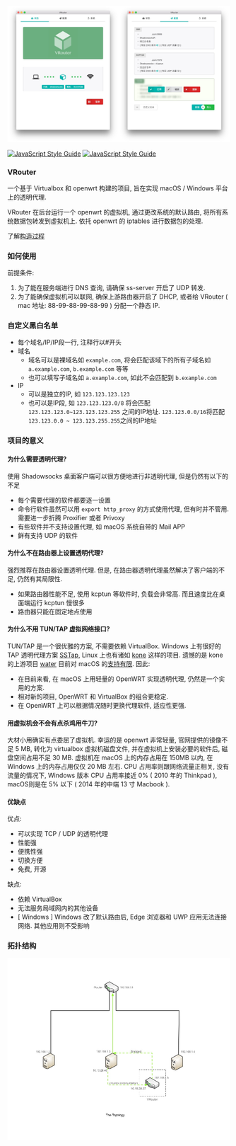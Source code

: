 ![img](./doc/features01.jpg)

[![JavaScript Style Guide](https://cdn.rawgit.com/feross/standard/master/badge.svg)](https://github.com/feross/standard)
[![JavaScript Style Guide](https://img.shields.io/badge/code_style-standard-brightgreen.svg)](https://standardjs.com)
### VRouter

一个基于 Virtualbox 和 openwrt 构建的项目, 旨在实现 macOS / Windows 平台上的透明代理.

VRouter 在后台运行一个 openwrt 的虚拟机, 通过更改系统的默认路由, 将所有系统数据包转发到虚拟机上. 依托 openwrt 的 iptables 进行数据包的处理.

了解[构造过程](https://icymind.com/virtual-openwrt/)

### 如何使用

前提条件:

1. 为了能在服务端进行 DNS 查询, 请确保 ss-server 开启了 UDP 转发.
2. 为了能确保虚拟机可以联网, 确保上游路由器开启了 DHCP, 或者给 VRouter ( mac 地址: 88-99-88-99-88-99 ) 分配一个静态 IP.

### 自定义黑白名单

- 每个域名/IP/IP段一行, 注释行以#开头
- 域名
	- 域名可以是裸域名如 `example.com`, 将会匹配该域下的所有子域名如  `a.example.com`, `b.example.com` 等等
	- 也可以填写子域名如 `a.example.com`, 如此不会匹配到 `b.example.com`
- IP
	- 可以是独立的IP, 如 `123.123.123.123`
	- 也可以是IP段, 如 `123.123.123.0/8` 将会匹配 `123.123.123.0~123.123.123.255` 之间的IP地址. `123.123.0.0/16`将匹配 `123.123.0.0 ~ 123.123.255.255`之间的IP地址

### 项目的意义

#### 为什么需要透明代理?

使用 Shadowsocks 桌面客户端可以很方便地进行非透明代理, 但是仍然有以下的不足

- 每个需要代理的软件都要逐一设置
- 命令行软件虽然可以用 `export http_proxy` 的方式使用代理, 但有时并不管用. 需要进一步折腾 Proxifier 或者 Privoxy
- 有些软件并不支持设置代理, 如 macOS 系统自带的 Mail APP
- 鲜有支持 UDP 的软件

#### 为什么不在路由器上设置透明代理?

强烈推荐在路由器设置透明代理. 但是, 在路由器透明代理虽然解决了客户端的不足, 仍然有其局限性.

- 如果路由器性能不足, 使用 kcptun 等软件时, 负载会非常高. 而且速度比在桌面端运行 kcptun 慢很多
- 路由器只能在固定地点使用

#### 为什么不用 TUN/TAP 虚拟网络接口?

TUN/TAP 是一个很优雅的方案, 不需要依赖 VirtualBox. Windows 上有很好的 TAP 透明代理方案 [SSTap](https://www.sockscap64.com/en/sstap-enjoy-gaming-enjoy-sstap), Linux 上也有诸如 [kone](https://github.com/xjdrew/kone) 这样的项目. 遗憾的是 kone 的上游项目 [water](https://github.com/songgao/water) 目前对 macOS 的[支持有限](https://github.com/songgao/water#supported-platforms). 因此:
- 在目前来看, 在 macOS 上用轻量的 OpenWRT 实现透明代理, 仍然是一个实用的方案.
- 相对新的项目, OpenWRT 和 VirtualBox 的组合更稳定.
- 在 OpenWRT 上可以根据情况随时更换代理软件, 适应性更强.

#### 用虚拟机会不会有点杀鸡用牛刀?

大材小用确实有点委屈了虚拟机. 幸运的是 openwrt 非常轻量, 官网提供的镜像不足 5 MB, 转化为 virtualbox 虚拟机磁盘文件, 并在虚拟机上安装必要的软件后, 磁盘空间占用不足 30 MB. 虚拟机在 macOS 上的内存占用在 150MB 以内, 在 Windows 上的内存占用仅仅 20 MB 左右. CPU 占用率则跟网络流量正相关, 没有流量的情况下, Windows 版本 CPU 占用率接近 0% ( 2010 年的 Thinkpad ), macOS则是在 5% 以下 ( 2014 年的中端 13 寸 Macbook ).

#### 优缺点

优点:

- 可以实现 TCP / UDP 的透明代理
- 性能强
- 便携性强
- 切换方便
- 免费, 开源

缺点:

- 依赖 VirtualBox
- 无法服务局域网内的其他设备
- [ Windows ] Windows 改了默认路由后, Edge 浏览器和 UWP 应用无法连接网络. 其他应用则不受影响

### 拓扑结构

![topology](./doc/topology.jpg)

